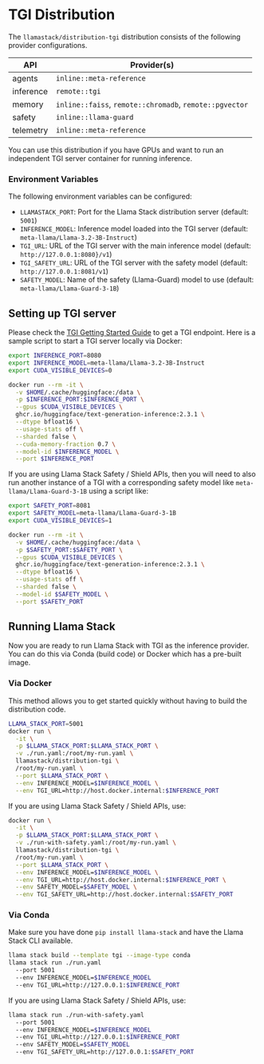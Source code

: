 # TGI Distribution

The `llamastack/distribution-tgi` distribution consists of the following provider configurations.

| API | Provider(s) |
|-----|-------------|
| agents | `inline::meta-reference` |
| inference | `remote::tgi` |
| memory | `inline::faiss`, `remote::chromadb`, `remote::pgvector` |
| safety | `inline::llama-guard` |
| telemetry | `inline::meta-reference` |


You can use this distribution if you have GPUs and want to run an independent TGI server container for running inference.

### Environment Variables

The following environment variables can be configured:

- `LLAMASTACK_PORT`: Port for the Llama Stack distribution server (default: `5001`)
- `INFERENCE_MODEL`: Inference model loaded into the TGI server (default: `meta-llama/Llama-3.2-3B-Instruct`)
- `TGI_URL`: URL of the TGI server with the main inference model (default: `http://127.0.0.1:8080}/v1`)
- `TGI_SAFETY_URL`: URL of the TGI server with the safety model (default: `http://127.0.0.1:8081/v1`)
- `SAFETY_MODEL`: Name of the safety (Llama-Guard) model to use (default: `meta-llama/Llama-Guard-3-1B`)


## Setting up TGI server

Please check the [TGI Getting Started Guide](https://github.com/huggingface/text-generation-inference?tab=readme-ov-file#get-started) to get a TGI endpoint. Here is a sample script to start a TGI server locally via Docker:

```bash
export INFERENCE_PORT=8080
export INFERENCE_MODEL=meta-llama/Llama-3.2-3B-Instruct
export CUDA_VISIBLE_DEVICES=0

docker run --rm -it \
  -v $HOME/.cache/huggingface:/data \
  -p $INFERENCE_PORT:$INFERENCE_PORT \
  --gpus $CUDA_VISIBLE_DEVICES \
  ghcr.io/huggingface/text-generation-inference:2.3.1 \
  --dtype bfloat16 \
  --usage-stats off \
  --sharded false \
  --cuda-memory-fraction 0.7 \
  --model-id $INFERENCE_MODEL \
  --port $INFERENCE_PORT
```

If you are using Llama Stack Safety / Shield APIs, then you will need to also run another instance of a TGI with a corresponding safety model like `meta-llama/Llama-Guard-3-1B` using a script like:

```bash
export SAFETY_PORT=8081
export SAFETY_MODEL=meta-llama/Llama-Guard-3-1B
export CUDA_VISIBLE_DEVICES=1

docker run --rm -it \
  -v $HOME/.cache/huggingface:/data \
  -p $SAFETY_PORT:$SAFETY_PORT \
  --gpus $CUDA_VISIBLE_DEVICES \
  ghcr.io/huggingface/text-generation-inference:2.3.1 \
  --dtype bfloat16 \
  --usage-stats off \
  --sharded false \
  --model-id $SAFETY_MODEL \
  --port $SAFETY_PORT
```

## Running Llama Stack

Now you are ready to run Llama Stack with TGI as the inference provider. You can do this via Conda (build code) or Docker which has a pre-built image.

### Via Docker

This method allows you to get started quickly without having to build the distribution code.

```bash
LLAMA_STACK_PORT=5001
docker run \
  -it \
  -p $LLAMA_STACK_PORT:$LLAMA_STACK_PORT \
  -v ./run.yaml:/root/my-run.yaml \
  llamastack/distribution-tgi \
  /root/my-run.yaml \
  --port $LLAMA_STACK_PORT \
  --env INFERENCE_MODEL=$INFERENCE_MODEL \
  --env TGI_URL=http://host.docker.internal:$INFERENCE_PORT
```

If you are using Llama Stack Safety / Shield APIs, use:

```bash
docker run \
  -it \
  -p $LLAMA_STACK_PORT:$LLAMA_STACK_PORT \
  -v ./run-with-safety.yaml:/root/my-run.yaml \
  llamastack/distribution-tgi \
  /root/my-run.yaml \
  --port $LLAMA_STACK_PORT \
  --env INFERENCE_MODEL=$INFERENCE_MODEL \
  --env TGI_URL=http://host.docker.internal:$INFERENCE_PORT \
  --env SAFETY_MODEL=$SAFETY_MODEL \
  --env TGI_SAFETY_URL=http://host.docker.internal:$SAFETY_PORT
```

### Via Conda

Make sure you have done `pip install llama-stack` and have the Llama Stack CLI available.

```bash
llama stack build --template tgi --image-type conda
llama stack run ./run.yaml
  --port 5001
  --env INFERENCE_MODEL=$INFERENCE_MODEL
  --env TGI_URL=http://127.0.0.1:$INFERENCE_PORT
```

If you are using Llama Stack Safety / Shield APIs, use:

```bash
llama stack run ./run-with-safety.yaml
  --port 5001
  --env INFERENCE_MODEL=$INFERENCE_MODEL
  --env TGI_URL=http://127.0.0.1:$INFERENCE_PORT
  --env SAFETY_MODEL=$SAFETY_MODEL
  --env TGI_SAFETY_URL=http://127.0.0.1:$SAFETY_PORT
```
